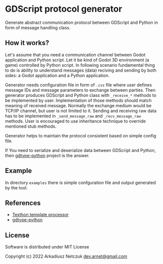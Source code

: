 # GDScript protocol generator

Generate abstract communication protocol between GDScript and Python in form of message handling class.


## How it works?

Let's assume that you need a communication channel between Godot application and Python script. Let it be 
kind of Godot 3D environment (a game) controlled by Python script. In following scenario fundamental thing 
to do is ability to understand messages (data) reciving and sending by both sides: a Godot application and 
a Python application.

Generator needs configuration file in form of `.cvs` file where user defines message IDs and message 
parameters to exchange between parties. Then generator produces GDScript and Python class with `_receive_*` 
methods to be implemented by user. Implementation of those methods should match meaning of received message. 
Normally the exchange medium would be TCP/IP channel, but user is not limited to it. Sending and receiving 
raw data has to be implemented in `_send_message_raw` and `_recv_message_raw` methods. User is 
encouraged to use inheritance technique to override mentioned stub methods.

Generator helps to maintain the protocol consistent based on simple config file.

If You need to serialize and deserialize data between GDScript and Python, then 
[gdtype-python](https://github.com/anetczuk/gdtype-python) project is the answer.


## Example

In directory `examples` there is simple confguration file and output generated by the tool.


## References

- [Texthon template processor](texthon.chipsforbrain.org/)
- [gdtype-python](https://github.com/anetczuk/gdtype-python)


## License

Software is distributed under MIT License

Copyright (c) 2022 Arkadiusz Netczuk <dev.arnet@gmail.com>
